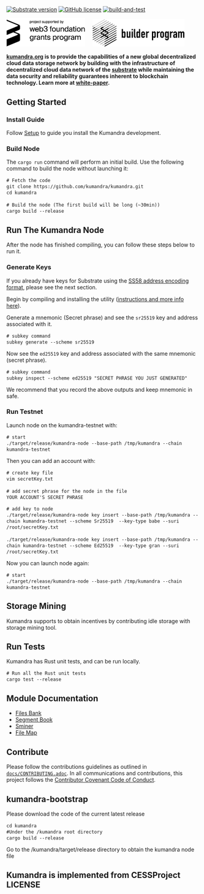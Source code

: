 [![Substrate version](https://img.shields.io/badge/Substrate-3.0.0-blue?logo=Parity%20Substrate)](https://substrate.dev/) [![GitHub license](https://img.shields.io/badge/license-GPL3%2FApache2-blue)](#LICENSE)
[![build-and-test](https://github.com/kumandra/kumandra/actions/workflows/build-and-test.yml/badge.svg)](https://github.com/kumandra/kumandra/actions/workflows/build-and-test.yml)


<a href='https://web3.foundation/'><img width='205' alt='web3f_grants_badge.png' src='https://github.com/heyworld88/gitskills/blob/main/web3f_grants_badge.png'></a>&nbsp;&nbsp;&nbsp;&nbsp;&nbsp;<a href='https://builders.parity.io/'><img width='240' src='https://github.com/heyworld88/gitskills/blob/main/sbp_grants_badge.png'></a>

  
**[kumandra.org](http://kumandra.org/) is to provide the capabilities of a new global decentralized cloud data storage network by building with the infrastructure of decentralized cloud data network of the [substrate](https://substrate.dev/) while maintaining the data security and reliability guarantees inherent to blockchain technology. Learn more at [white-paper](https://github.com/kumandra/Whitepaper).** 

## Getting Started


### Install Guide

Follow [Setup](https://github.com/kumandra/kumandra/tree/main/docs/setup.md) to guide you install the Kumandra development.

### Build Node

The `cargo run` command will perform an initial build. Use the following command to build the node without launching it:

```
# Fetch the code
git clone https://github.com/kumandra/kumandra.git
cd kumandra

# Build the node (The first build will be long (~30min))
cargo build --release
```

## Run The Kumandra Node


After the node has finished compiling, you can follow these steps below to run it. 

### Generate Keys

If you already have keys for Substrate using the [SS58 address encoding format](https://docs.substrate.io/v3/advanced/ss58/), please see the next section.

Begin by compiling and installing the utility ([instructions and more info here](https://substrate.dev/docs/en/knowledgebase/integrate/subkey)). 

Generate a mnemonic (Secret phrase) and see the `sr25519` key and address associated with it.

```
# subkey command
subkey generate --scheme sr25519
```

Now see the `ed25519` key and address associated with the same mnemonic (secret phrase).

```
# subkey command
subkey inspect --scheme ed25519 "SECRET PHRASE YOU JUST GENERATED"
```

We recommend that you record the above outputs and keep mnemonic in safe.

### Run Testnet

Launch node on the kumandra-testnet with:

```
# start
./target/release/kumandra-node --base-path /tmp/kumandra --chain kumandra-testnet
```

Then you can add an account with:

```
# create key file
vim secretKey.txt

# add secret phrase for the node in the file
YOUR ACCOUNT'S SECRET PHRASE
```

```
# add key to node
./target/release/kumandra-node key insert --base-path /tmp/kumandra --chain kumandra-testnet --scheme Sr25519  --key-type babe --suri /root/secretKey.txt

./target/release/kumandra-node key insert --base-path /tmp/kumandra --chain kumandra-testnet --scheme Ed25519  --key-type gran --suri /root/secretKey.txt
```

Now you can launch node again:

```
# start
./target/release/kumandra-node --base-path /tmp/kumandra --chain kumandra-testnet
```

## Storage Mining

Kumandra supports to obtain incentives by contributing idle storage with storage mining tool.

## Run Tests


Kumandra has Rust unit tests, and can be run locally.

```
# Run all the Rust unit tests
cargo test --release
```

## Module Documentation


* [Files Bank](https://github.com/kumandra/kumandra/tree/main/pallets/file-bank)
* [Segment Book](https://github.com/kumandra/kumandra/tree/main/pallets/segment-book)
* [Sminer](https://github.com/kumandra/kumandra/tree/main/pallets/sminer)
* [File Map](https://github.com/kumandra/kumandra/tree/main/pallets/file-map)

## Contribute

Please follow the contributions guidelines as outlined in [`docs/CONTRIBUTING.adoc`](https://github.com/kumandra/kumandra/tree/main/docs/CONTRIBUTING.adoc). In all communications and contributions, this project follows the [Contributor Covenant Code of Conduct](https://github.com/paritytech/substrate/blob/master/docs/CODE_OF_CONDUCT.md).

## kumandra-bootstrap

Please download the code of the current latest release
```
cd kumandra
#Under the /kumandra root directory
cargo build --release
```
Go to the /kumandra/target/release directory to obtain the kumandra node file


## Kumandra is implemented from CESSProject LICENSE
